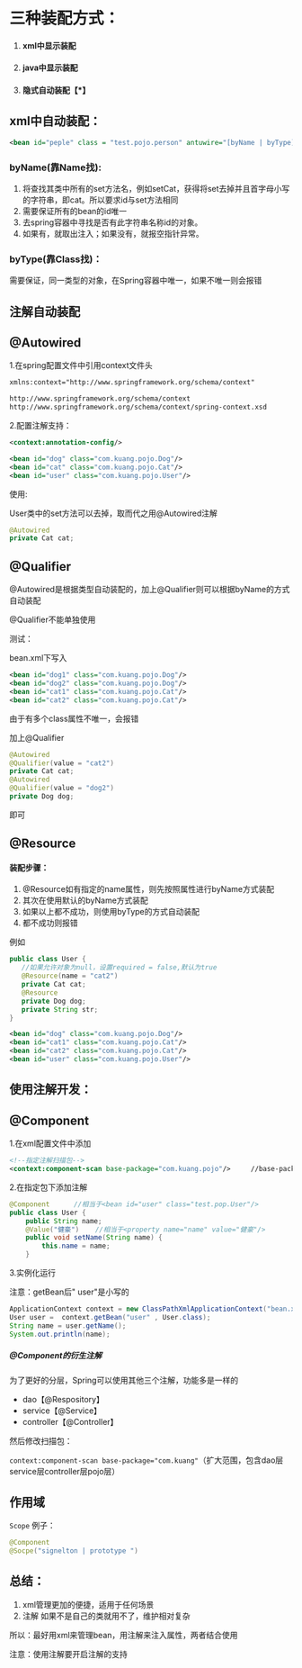 # 三种装配方式：

1. #### xml中显示装配
2. #### java中显示装配
3. #### 隐式自动装配【*】

## xml中自动装配：

```xml
<bean id="peple" class = "test.pojo.person" antuwire="[byName | byType]"
```

### byName(靠Name找):

1. 将查找其类中所有的set方法名，例如setCat，获得将set去掉并且首字母小写的字符串，即cat。所以要求id与set方法相同
2. 需要保证所有的bean的id唯一
3. 去spring容器中寻找是否有此字符串名称id的对象。
4. 如果有，就取出注入；如果没有，就报空指针异常。

### byType(靠Class找)：

需要保证，同一类型的对象，在Spring容器中唯一，如果不唯一则会报错



## 注解自动装配

## @Autowired

1.在spring配置文件中引用context文件头

```xml
xmlns:context="http://www.springframework.org/schema/context"

http://www.springframework.org/schema/context
http://www.springframework.org/schema/context/spring-context.xsd
```

2.配置注解支持：

```xml
<context:annotation-config/>

<bean id="dog" class="com.kuang.pojo.Dog"/>
<bean id="cat" class="com.kuang.pojo.Cat"/>
<bean id="user" class="com.kuang.pojo.User"/>
```

使用:

User类中的set方法可以去掉，取而代之用@Autowired注解

```java
@Autowired
private Cat cat;
```



## @Qualifier

@Autowired是根据类型自动装配的，加上@Qualifier则可以根据byName的方式自动装配

@Qualifier不能单独使用

测试：

bean.xml下写入

```xml
<bean id="dog1" class="com.kuang.pojo.Dog"/>
<bean id="dog2" class="com.kuang.pojo.Dog"/>
<bean id="cat1" class="com.kuang.pojo.Cat"/>
<bean id="cat2" class="com.kuang.pojo.Cat"/>
```

由于有多个class属性不唯一，会报错

加上@Qualifier

```java
@Autowired
@Qualifier(value = "cat2")
private Cat cat;
@Autowired
@Qualifier(value = "dog2")
private Dog dog;
```

即可



## @Resource

#### 装配步骤：

1. @Resource如有指定的name属性，则先按照属性进行byName方式装配
2. 其次在使用默认的byName方式装配
3. 如果以上都不成功，则使用byType的方式自动装配
4. 都不成功则报错

例如

```java
public class User {
   //如果允许对象为null，设置required = false,默认为true
   @Resource(name = "cat2")
   private Cat cat;
   @Resource
   private Dog dog;
   private String str;
}
```

```xml
<bean id="dog" class="com.kuang.pojo.Dog"/>
<bean id="cat1" class="com.kuang.pojo.Cat"/>
<bean id="cat2" class="com.kuang.pojo.Cat"/>
<bean id="user" class="com.kuang.pojo.User"/>
```



## 使用注解开发：



## @Component

1.在xml配置文件中添加

```xml
<!--指定注解扫描包-->
<context:component-scan base-package="com.kuang.pojo"/>		//base-package后跟要扫描的文件夹
```

2.在指定包下添加注解

```java
@Component      //相当于<bean id="user" class="test.pop.User"/>
public class User {
    public String name;
    @Value("健豪")    //相当于<property name="name" value="健豪"/>
    public void setName(String name) {
        this.name = name;
    }
```

3.实例化运行

注意：getBean后" user"是小写的

```java
ApplicationContext context = new ClassPathXmlApplicationContext("bean.xml");
User user =  context.getBean("user" , User.class);
String name = user.getName();
System.out.println(name);
```

##### @Component的衍生注解

为了更好的分层，Spring可以使用其他三个注解，功能多是一样的

* dao【@Respository】
* service【@Service】
* controller【@Controller】

然后修改扫描包：

`context:component-scan base-package="com.kuang"`（扩大范围，包含dao层service层controller层pojo层）



## 作用域

`Scope`	例子：

```java
@Component
@Socpe("signelton | prototype ")
```



## 总结：

1. xml管理更加的便捷，适用于任何场景
2. 注解 如果不是自己的类就用不了，维护相对复杂

所以：最好用xml来管理bean，用注解来注入属性，两者结合使用

注意：使用注解要开启注解的支持